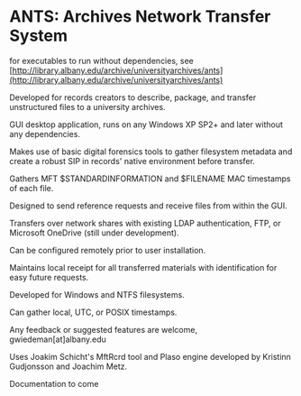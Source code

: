 # ANTS: Archives Network Transfer System

for executables to run without dependencies, see  [http://library.albany.edu/archive/universityarchives/ants](http://library.albany.edu/archive/universityarchives/ants)

Developed for records creators to describe, package, and transfer unstructured files to a university archives.
  
GUI desktop application, runs on any Windows XP SP2+ and later without any dependencies.
  
Makes use of basic digital forensics tools to gather filesystem metadata and create a robust SIP in records' native environment before transfer.
  
Gathers MFT $STANDARDINFORMATION and $FILENAME MAC timestamps of each file.
  
Designed to send reference requests and receive files from within the GUI.
  
Transfers over network shares with existing LDAP authentication, FTP, or Microsoft OneDrive (still under development).
  
Can be configured remotely prior to user installation.
  
Maintains local receipt for all transferred materials with identification for easy future requests.
  
Developed for Windows and NTFS filesystems.
  
Can gather local, UTC, or POSIX timestamps.

Any feedback or suggested features are welcome, gwiedeman[at]albany.edu

Uses Joakim Schicht's MftRcrd tool and Plaso engine developed by Kristinn Gudjonsson and Joachim Metz.

Documentation to come
